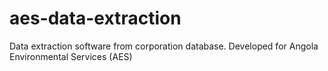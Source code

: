 # aes-data-extraction
Data extraction software from corporation database. Developed for Angola Environmental Services (AES)
